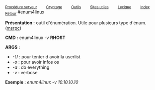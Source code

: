 <sub>[Procédure serveur](server_procedure.md)&nbsp; &nbsp; &nbsp; &nbsp; &nbsp;[Cryptage](cryptage.md)&nbsp; &nbsp; &nbsp; &nbsp; &nbsp;[Outils](tools.md)&nbsp; &nbsp; &nbsp; &nbsp; &nbsp;[Sites utiles](useful_website.md)&nbsp; &nbsp; &nbsp; &nbsp; &nbsp;[Lexique](lexique.md)&nbsp; &nbsp; &nbsp; &nbsp; &nbsp;[Index](index.md)</sub>
<sub>[Retour](tools.md)</sub>
#enum4linux

**Présentation :** outil d'énumération. Utile pour plusieurs type d'énum. ([msrpc](msrpc.md))

**CMD :** enum4linux -v **RHOST**

**ARGS :**
- *-U* : pour tenter d avoir la userlist
- *-o* : pour avoir infos os
- *-a* : do everything
- *-v* : verbose

**Exemple :** *enum4linux -v 10.10.10.10*
